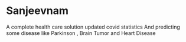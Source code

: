 # Sanjeevnam
A complete health care solution updated covid statistics And predicting  some disease like Parkinson , Brain Tumor and Heart Disease
